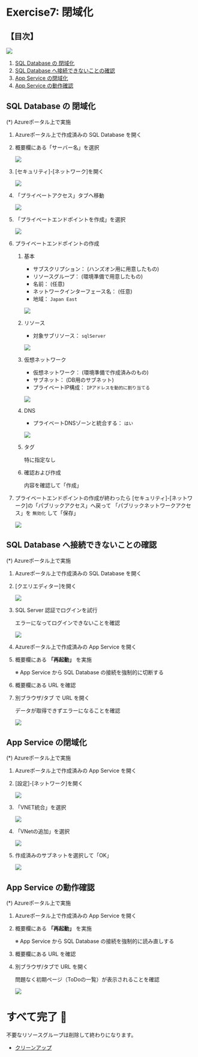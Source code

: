 # Exercise7: 閉域化

## 【目次】

![](images/ex07-0000-closed.png)

1. [SQL Database の 閉域化](#sql-database-の-閉域化)
1. [SQL Database へ接続できないことの確認](#sql-database-へ接続できないことの確認)
1. [App Service の閉域化](#app-service-の閉域化)
1. [App Service の動作確認](#app-service-の動作確認)


## SQL Database の 閉域化

(*) Azureポータル上で実施

1. Azureポータル上で作成済みの SQL Database を開く

1. 概要欄にある「サーバー名」を選択

    ![](images/ex07-0101-closed.png)

1. [セキュリティ]-[ネットワーク]を開く

    ![](images/ex07-0102-closed.png)

1. 「プライベートアクセス」タブへ移動

    ![](images/ex07-0103-closed.png)

1. 「プライベートエンドポイントを作成」を選択

    ![](images/ex07-0104-closed.png)

1. プライベートエンドポイントの作成

    1. 基本

        * サブスクリプション： (ハンズオン用に用意したもの)
        * リソースグループ： (環境準備で用意したもの)
        * 名前： (任意)
        * ネットワークインターフェース名： (任意)
        * 地域： `Japan East`

        ![](images/ex07-0105-closed.png)

    1. リソース

        * 対象サブリソース： `sqlServer`

        ![](images/ex07-0106-closed.png)

    1. 仮想ネットワーク

        * 仮想ネットワーク： (環境準備で作成済みのもの)
        * サブネット： (DB用のサブネット)
        * プライベートIP構成： `IPアドレスを動的に割り当てる`

        ![](images/ex07-0107-closed.png)

    1. DNS

        * プライベートDNSゾーンと統合する： `はい`

        ![](images/ex07-0108-closed.png)

    1. タグ

        特に指定なし

    1. 確認および作成

        内容を確認して「作成」

1. プライベートエンドポイントの作成が終わったら
    [セキュリティ]-[ネットワーク]の「パブリックアクセス」へ戻って
    「パブリックネットワークアクセス」を `無効化` して「保存」

    ![](images/ex07-0109-closed.png)



## SQL Database へ接続できないことの確認

(*) Azureポータル上で実施

1. Azureポータル上で作成済みの SQL Database を開く

1. [クエリエディター]を開く

    ![](images/ex07-0201-closed.png)


1. SQL Server 認証でログインを試行

    エラーになってログインできないことを確認

    ![](images/ex07-0202-closed.png)


1. Azureポータル上で作成済みの App Service を開く

1. 概要欄にある **「再起動」** を実施

    ※ App Service から SQL Database の接続を強制的に切断する

1. 概要欄にある URL を確認

1. 別ブラウザ/タブ で URL を開く

    データが取得できずエラーになることを確認

    ![](images/ex07-0203-closed.png)




## App Service の閉域化

(*) Azureポータル上で実施

1. Azureポータル上で作成済みの App Service を開く

1. [設定]-[ネットワーク]を開く

    ![](images/ex07-0301-closed.png)

1. 「VNET統合」を選択

    ![](images/ex07-0302-closed.png)

1. 「VNetの追加」を選択

    ![](images/ex07-0303-closed.png)

1. 作成済みのサブネットを選択して「OK」

    ![](images/ex07-0304-closed.png)


## App Service の動作確認

(*) Azureポータル上で実施

1. Azureポータル上で作成済みの App Service を開く

1. 概要欄にある **「再起動」** を実施

    ※ App Service から SQL Database の接続を強制的に読み直しする

1. 概要欄にある URL を確認

1. 別ブラウザ/タブで URL を開く

    問題なく初期ページ（ToDoの一覧）が表示されることを確認

    ![](images/ex07-0401-closed.png)


# すべて完了 🎉

不要なリソースグループは削除して終わりになります。

* [クリーンアップ](exercise99.md)
